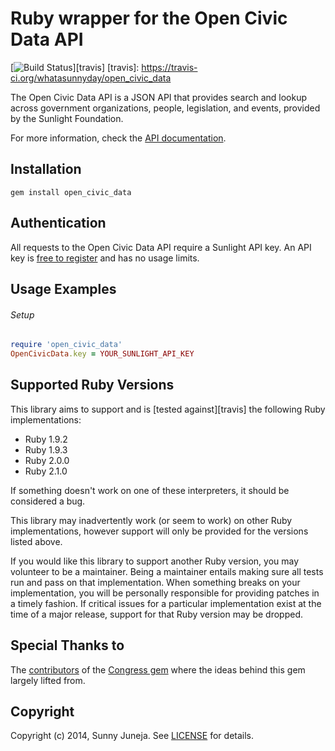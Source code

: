 # Ruby wrapper for the Open Civic Data API

[![Build Status](https://travis-ci.org/whatasunnyday/open_civic_data.png?branch=master)][travis]
[travis]: https://travis-ci.org/whatasunnyday/open_civic_data

The Open Civic Data API is a JSON API that provides search and lookup across government organizations, people, legislation, and events, provided by the Sunlight Foundation.

For more information, check the [API documentation](http://docs.opencivicdata.org/en/latest/index.html).

## Installation
    gem install open_civic_data

## Authentication

All requests to the Open Civic Data API require a Sunlight API key. An API key is
[free to register][register] and has no usage limits.

[register]: http://services.sunlightlabs.com/accounts/register/

## Usage Examples

###### Setup
```ruby
require 'open_civic_data'
OpenCivicData.key = YOUR_SUNLIGHT_API_KEY
```

## Supported Ruby Versions
This library aims to support and is [tested against][travis] the following Ruby
implementations:

* Ruby 1.9.2
* Ruby 1.9.3
* Ruby 2.0.0
* Ruby 2.1.0

If something doesn't work on one of these interpreters, it should be considered
a bug.

This library may inadvertently work (or seem to work) on other Ruby
implementations, however support will only be provided for the versions listed
above.

If you would like this library to support another Ruby version, you may
volunteer to be a maintainer. Being a maintainer entails making sure all tests
run and pass on that implementation. When something breaks on your
implementation, you will be personally responsible for providing patches in a
timely fashion. If critical issues for a particular implementation exist at the
time of a major release, support for that Ruby version may be dropped.

## Special Thanks to
The [contributors][] of the [Congress gem][congress] where the ideas behind this gem largely lifted from.

[contributors]: https://github.com/codeforamerica/congress/graphs/contributors
[congress]: https://github.com/codeforamerica/congress

## Copyright
Copyright (c) 2014, Sunny Juneja. See [LICENSE][] for details.

[license]: https://github.com/whatasunnyday/open_civic_data/blob/master/LICENSE.md
